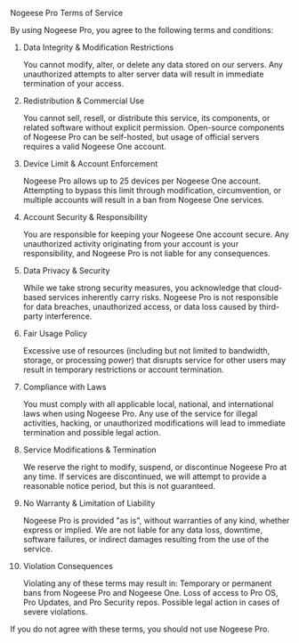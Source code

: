 Nogeese Pro Terms of Service

By using Nogeese Pro, you agree to the following terms and conditions:

1. Data Integrity & Modification Restrictions

    You cannot modify, alter, or delete any data stored on our servers.
    Any unauthorized attempts to alter server data will result in immediate termination of your access.

2. Redistribution & Commercial Use

    You cannot sell, resell, or distribute this service, its components, or related software without explicit permission.
    Open-source components of Nogeese Pro can be self-hosted, but usage of official servers requires a valid Nogeese One account.

3. Device Limit & Account Enforcement

    Nogeese Pro allows up to 25 devices per Nogeese One account.
    Attempting to bypass this limit through modification, circumvention, or multiple accounts will result in a ban from Nogeese One services.

4. Account Security & Responsibility

    You are responsible for keeping your Nogeese One account secure.
    Any unauthorized activity originating from your account is your responsibility, and Nogeese Pro is not liable for any consequences.

5. Data Privacy & Security

    While we take strong security measures, you acknowledge that cloud-based services inherently carry risks.
    Nogeese Pro is not responsible for data breaches, unauthorized access, or data loss caused by third-party interference.

6. Fair Usage Policy

    Excessive use of resources (including but not limited to bandwidth, storage, or processing power) that disrupts service for other users may result in temporary restrictions or account termination.

7. Compliance with Laws

    You must comply with all applicable local, national, and international laws when using Nogeese Pro.
    Any use of the service for illegal activities, hacking, or unauthorized modifications will lead to immediate termination and possible legal action.

8. Service Modifications & Termination

    We reserve the right to modify, suspend, or discontinue Nogeese Pro at any time.
    If services are discontinued, we will attempt to provide a reasonable notice period, but this is not guaranteed.

9. No Warranty & Limitation of Liability

    Nogeese Pro is provided "as is", without warranties of any kind, whether express or implied.
    We are not liable for any data loss, downtime, software failures, or indirect damages resulting from the use of the service.

10. Violation Consequences

    Violating any of these terms may result in:
        Temporary or permanent bans from Nogeese Pro and Nogeese One.
        Loss of access to Pro OS, Pro Updates, and Pro Security repos.
        Possible legal action in cases of severe violations.

If you do not agree with these terms, you should not use Nogeese Pro.
